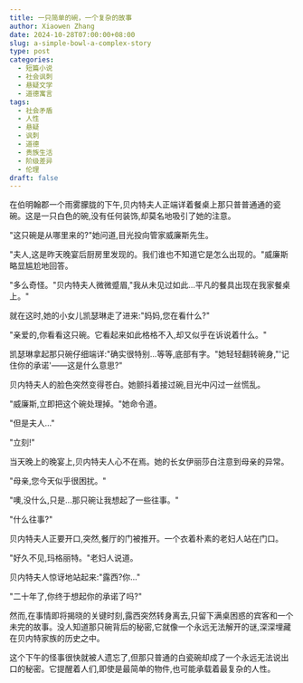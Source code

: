 ```yaml
---
title: 一只简单的碗，一个复杂的故事
author: Xiaowen Zhang
date: 2024-10-28T07:00:00+08:00
slug: a-simple-bowl-a-complex-story
type: post
categories:
  - 短篇小说
  - 社会讽刺
  - 悬疑文学
  - 道德寓言
tags:
  - 社会矛盾
  - 人性
  - 悬疑
  - 讽刺
  - 道德
  - 贵族生活
  - 阶级差异
  - 伦理
draft: false
---
```


在伯明翰郡一个雨雾朦胧的下午,贝内特夫人正端详着餐桌上那只普普通通的瓷碗。这是一只白色的碗,没有任何装饰,却莫名地吸引了她的注意。

"这只碗是从哪里来的?"她问道,目光投向管家威廉斯先生。

"夫人,这是昨天晚宴后厨房里发现的。我们谁也不知道它是怎么出现的。"威廉斯略显尴尬地回答。

"多么奇怪。"贝内特夫人微微蹙眉,"我从未见过如此...平凡的餐具出现在我家餐桌上。"

就在这时,她的小女儿凯瑟琳走了进来:"妈妈,您在看什么?"

"亲爱的,你看看这只碗。它看起来如此格格不入,却又似乎在诉说着什么。"

凯瑟琳拿起那只碗仔细端详:"确实很特别...等等,底部有字。"她轻轻翻转碗身,"'记住你的承诺'——这是什么意思?"

贝内特夫人的脸色突然变得苍白。她颤抖着接过碗,目光中闪过一丝慌乱。

"威廉斯,立即把这个碗处理掉。"她命令道。

"但是夫人..."

"立刻!"

当天晚上的晚宴上,贝内特夫人心不在焉。她的长女伊丽莎白注意到母亲的异常。

"母亲,您今天似乎很困扰。"

"噢,没什么,只是...那只碗让我想起了一些往事。"

"什么往事?"

贝内特夫人正要开口,突然,餐厅的门被推开。一个衣着朴素的老妇人站在门口。

"好久不见,玛格丽特。"老妇人说道。

贝内特夫人惊讶地站起来:"露西?你..."

"二十年了,你终于想起你的承诺了吗?"

然而,在事情即将揭晓的关键时刻,露西突然转身离去,只留下满桌困惑的宾客和一个未完的故事。没人知道那只碗背后的秘密,它就像一个永远无法解开的谜,深深埋藏在贝内特家族的历史之中。

这个下午的怪事很快就被人遗忘了,但那只普通的白瓷碗却成了一个永远无法说出口的秘密。它提醒着人们,即使是最简单的物件,也可能承载着最复杂的人性。